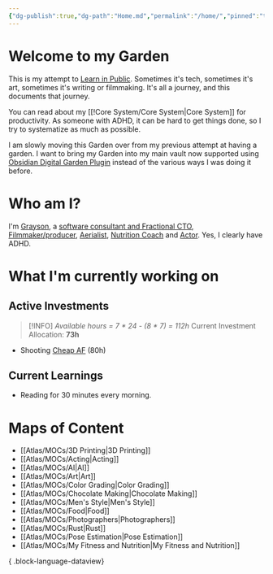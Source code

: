 ```yaml
---
{"dg-publish":true,"dg-path":"Home.md","permalink":"/home/","pinned":"true","tags":["gardenEntry"],"updated":"2025-03-31T06:41:30.563-07:00"}
---
```


# Welcome to my Garden

This is my attempt to [Learn in Public](https://www.swyx.io/learn-in-public). Sometimes it's tech, sometimes it's art, sometimes it's writing or filmmaking. It's all a journey, and this documents that journey.

You can read about my [[!Core System/Core System\|Core System]] for productivity. As someone with ADHD, it can be hard to get things done, so I try to systematize as much as possible.

I am slowly moving this Garden over from my previous attempt at having a garden. I want to bring my Garden into my main vault now supported using [Obsidian Digital Garden Plugin](https://dg-docs.ole.dev/) instead of the various ways I was doing it before.

# Who am I?

I'm [Grayson](https://graysonarts.com), a [software consultant and Fractional CTO](https://grayson.llc), [Filmmaker/producer](https://www.imdb.com/name/nm6722099/), [Aerialist](https://www.instagram.com/graysonaerialarts), [Nutrition Coach](https://nutritiongay.com) and [Actor](https://www.tcmmodels.com/talent-men/2615356/grayson-h). Yes, I clearly have ADHD.

# What I'm currently working on


<div class="transclusion internal-embed is-loaded"><div class="markdown-embed">



## Active Investments

> [!INFO]
> *Available hours = 7 \* 24 - (8 \* 7) = 112h*
> Current Investment Allocation:  **73h**

- Shooting [Cheap AF](https://cheapaffilm.com) (80h)


</div></div>



<div class="transclusion internal-embed is-loaded"><div class="markdown-embed">



## Current Learnings
- Reading for 30 minutes every morning.


</div></div>

# Maps of Content
- [[Atlas/MOCs/3D Printing\|3D Printing]]
- [[Atlas/MOCs/Acting\|Acting]]
- [[Atlas/MOCs/AI\|AI]]
- [[Atlas/MOCs/Art\|Art]]
- [[Atlas/MOCs/Color Grading\|Color Grading]]
- [[Atlas/MOCs/Chocolate Making\|Chocolate Making]]
- [[Atlas/MOCs/Men's Style\|Men's Style]]
- [[Atlas/MOCs/Food\|Food]]
- [[Atlas/MOCs/Photographers\|Photographers]]
- [[Atlas/MOCs/Rust\|Rust]]
- [[Atlas/MOCs/Pose Estimation\|Pose Estimation]]
- [[Atlas/MOCs/My Fitness and Nutrition\|My Fitness and Nutrition]]

{ .block-language-dataview}